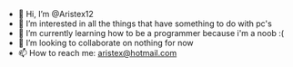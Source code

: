 - 👋 Hi, I’m @Aristex12
- 👀 I’m interested in all the things that have something to do with pc's
- 🌱 I’m currently learning how to be a programmer because i'm a noob :(
- 💞️ I’m looking to collaborate on nothing for now
- 📫 How to reach me: aristex@hotmail.com

<!---
Aristex12/Aristex12 is a ✨ special ✨ repository because its `README.md` (this file) appears on your GitHub profile.
You can click the Preview link to take a look at your changes.
--->
